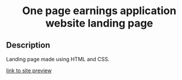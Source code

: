 ﻿<h1 align="center"> One page earnings application website landing page</h1>

## Description

Landing page made using HTML and CSS.

<p>
<a href="file:///C:/Users/Nicholas%20Rouse/The%20tomato%20Project/LandingEarningsApplication/Tomato.html"> link to site preview </a>
</p>


